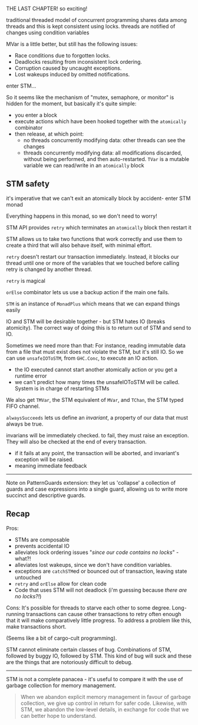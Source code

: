 THE LAST CHAPTER! so exciting!

traditional threaded model of concurrent programming shares data among threads
and this is kept consistent using locks. threads are notified of changes using
condition variables

MVar is a little better, but still has the following issues:
- Race conditions due to forgotten locks.
- Deadlocks resulting from inconsistent lock ordering.
- Corruption caused by uncaught exceptions.
- Lost wakeups induced by omitted notifications.

enter STM...

So it seems like the mechanism of "mutex, semaphore, or monitor" is hidden for the
moment, but basically it's quite simple:
+ you enter a block
+ execute actions which have been hooked together with the `atomically` combinator
+ then release, at which point:
  + no threads concurrently modifying data: other threads can see the changes
  + threads concurrently modifying data: all modifications discarded, without being
    performed, and then auto-restarted.
`TVar` is a mutable variable we can read/write in an `atomically` block

STM safety
----------
it's imperative that we can't exit an atomically block by accident- enter STM monad

Everything happens in this monad, so we don't need to worry!

STM API provides `retry` which terminates an `atomically` block then restart it

STM allows us to take two functions that work correctly and use them to create a
third that will also behave itself, with minimal effort.

`retry` doesn't restart our transaction immediately. Instead, it blocks our thread
until one or more of the variables that we touched before calling retry is changed by
another thread.

`retry` is magical

`orElse` combinator lets us use a backup action if the main one fails.

`STM` is an instance of `MonadPlus` which means that we can expand things easily

IO and STM will be desirable together - but STM hates IO (breaks atomicity). The
correct way of doing this is to return out of STM and send to IO.

Sometimes we need more than that: For instance, reading immutable data from a file
that must exist does not violate the STM, but it's still IO. So we can use
`unsafeIOToSTM`, from `GHC.Conc`, to execute an IO action.
  - the IO executed cannot start another atomically action or you get a runtime error
  - we can't predict how many times the unsafeIOToSTM will be called. System is in
    charge of restarting STMs

We also get `TMVar`, the STM equivalent of `MVar`, and `TChan`, the STM typed FIFO
channel.

`alwaysSucceeds` lets us define an _invariant_, a property of our data that must
always be true.

invarians will be immediately checked. to fail, they must raise an exception. They
will also be checked at the end of every transaction.
  - if it fails at any point, the transaction will be aborted, and invariant's
    exception will be raised.
  - meaning immediate feedback

--------------------
Note on PatternGuards extension: they let us 'collapse' a collection of guards and
case expressions into a single guard, allowing us to write more succinct and
descriptive guards.

Recap
----------------
Pros:
+ STMs are composable
+ prevents accidental IO
+ alleviates lock ordering issues "_since our code contains no locks_" - what?!
+ alleviates lost wakeups, since we don't have condition variables.
+ exceptions are `catchSTM`ed or bounced out of transaction, leaving state untouched
+ `retry` and `orElse` allow for clean code
+ Code that uses STM will not deadlock (i'm guessing because _there are no locks?!_)

Cons:
It's possible for threads to starve each other to some degree. Long-running
transactions can cause other transactions to retry often enough that it will make
comparatively little progress. To address a problem like this, make transactions
short.

(Seems like a bit of cargo-cult programming).

STM cannot eliminate certain classes of bug. Combinations of STM, followed by buggy
IO, followed by STM. This kind of bug will suck and these are the things that are
notoriously difficult to debug.

---------------------

STM is not a complete panacea - it's useful to compare it with the use of garbage
collection for memory management.

> When we abandon explicit memory management in favour of garbage collection, we give
> up control in return for safer code. Likewise, with STM, we abandon the low-level
> details, in exchange for code that we can better hope to understand.


